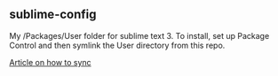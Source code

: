 ## sublime-config

My /Packages/User folder for sublime text 3. To install, set up Package Control and then symlink the User directory from this repo.

[Article on how to sync](https://packagecontrol.io/docs/syncing) 
